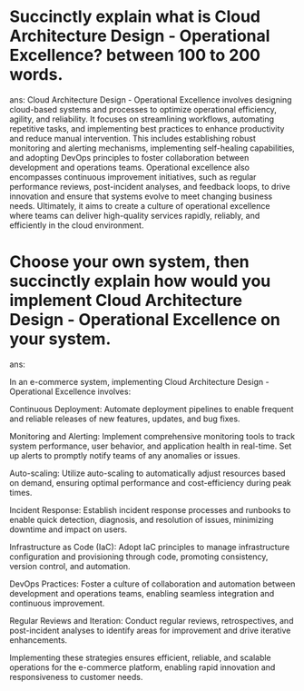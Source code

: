 # Succinctly explain what is Cloud Architecture Design - Operational Excellence? between 100 to 200 words.

ans: 
Cloud Architecture Design - Operational Excellence involves designing cloud-based systems and processes to optimize operational efficiency, agility, and reliability. It focuses on streamlining workflows, automating repetitive tasks, and implementing best practices to enhance productivity and reduce manual intervention. This includes establishing robust monitoring and alerting mechanisms, implementing self-healing capabilities, and adopting DevOps principles to foster collaboration between development and operations teams. Operational excellence also encompasses continuous improvement initiatives, such as regular performance reviews, post-incident analyses, and feedback loops, to drive innovation and ensure that systems evolve to meet changing business needs. Ultimately, it aims to create a culture of operational excellence where teams can deliver high-quality services rapidly, reliably, and efficiently in the cloud environment.


# Choose your own system, then succinctly explain how would you implement Cloud Architecture Design - Operational Excellence on your system.

ans:

In an e-commerce system, implementing Cloud Architecture Design - Operational Excellence involves:

Continuous Deployment: Automate deployment pipelines to enable frequent and reliable releases of new features, updates, and bug fixes.

Monitoring and Alerting: Implement comprehensive monitoring tools to track system performance, user behavior, and application health in real-time. Set up alerts to promptly notify teams of any anomalies or issues.

Auto-scaling: Utilize auto-scaling to automatically adjust resources based on demand, ensuring optimal performance and cost-efficiency during peak times.

Incident Response: Establish incident response processes and runbooks to enable quick detection, diagnosis, and resolution of issues, minimizing downtime and impact on users.

Infrastructure as Code (IaC): Adopt IaC principles to manage infrastructure configuration and provisioning through code, promoting consistency, version control, and automation.

DevOps Practices: Foster a culture of collaboration and automation between development and operations teams, enabling seamless integration and continuous improvement.

Regular Reviews and Iteration: Conduct regular reviews, retrospectives, and post-incident analyses to identify areas for improvement and drive iterative enhancements.

Implementing these strategies ensures efficient, reliable, and scalable operations for the e-commerce platform, enabling rapid innovation and responsiveness to customer needs.
